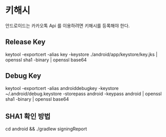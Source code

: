 # 키해시
안드로이드는 카카오톡 Api 를 이용하려면 키해시를 등록해야 한다.

## Release Key
keytool -exportcert -alias key -keystore ./android/app/keystore/key.jks | openssl sha1 -binary | openssl base64

## Debug Key
keytool -exportcert -alias androiddebugkey -keystore ~/.android/debug.keystore -storepass android -keypass android | openssl sha1 -binary | openssl base64

## SHA1 확인 방법
cd android && ./gradlew signingReport